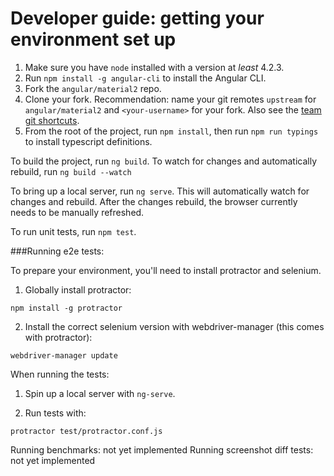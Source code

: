 # Developer guide: getting your environment set up

1. Make sure you have `node` installed with a version at _least_ 4.2.3.
2. Run `npm install -g angular-cli` to install the Angular CLI.
3. Fork the `angular/material2` repo. 
4. Clone your fork. 
   Recommendation: name your git remotes `upstream` for `angular/material2`
   and `<your-username>` for your fork. Also see the [team git shortcuts](https://github.com/angular/material2/wiki/Team-git----bash-shortcuts).
5. From the root of the project, run `npm install`, then run `npm run typings` to install typescript definitions.


To build the project, run `ng build`. 
To watch for changes and automatically rebuild, run `ng build --watch`

To bring up a local server, run `ng serve`. This will automatically watch for changes and rebuild.
After the changes rebuild, the browser currently needs to be manually refreshed.

To run unit tests, run `npm test`.

###Running e2e tests:

To prepare your environment, you'll need to install protractor and selenium.

1. Globally install protractor:

```
npm install -g protractor
```

2.  Install the correct selenium version with webdriver-manager (this comes with protractor):

```
webdriver-manager update
```

When running the tests:

1.  Spin up a local server with `ng-serve`. 

2.  Run tests with:

```
protractor test/protractor.conf.js
```

Running benchmarks: not yet implemented
Running screenshot diff tests: not yet implemented
